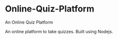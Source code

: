 # Online-Quiz-Platform
An Online Quiz Platform


An online platform to take quizzes. Built using Nodejs.
